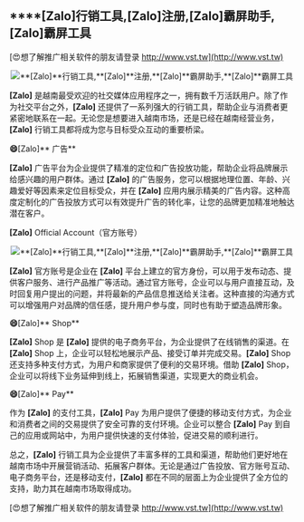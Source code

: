 ## ****[Zalo]**行销工具,**[Zalo]**注册,**[Zalo]**霸屏助手,**[Zalo]**霸屏工具**

[😍想了解推广相关软件的朋友请登录 http://www.vst.tw](http://www.vst.tw)

 <center><img src="https://vst.tw/MP4/tuiguang/png/3.png" alt="**[Zalo]**行销工具,**[Zalo]**注册,**[Zalo]**霸屏助手,**[Zalo]**霸屏工具"></center>

**[Zalo]** 是越南最受欢迎的社交媒体应用程序之一，拥有数千万活跃用户。除了作为社交平台之外，**[Zalo]** 还提供了一系列强大的行销工具，帮助企业与消费者更紧密地联系在一起。无论您是想要进入越南市场，还是已经在越南经营业务，**[Zalo]** 行销工具都将成为您与目标受众互动的重要桥梁。

**😄**[Zalo]** 广告**

**[Zalo]** 广告平台为企业提供了精准的定位和广告投放功能，帮助企业将品牌展示给感兴趣的用户群体。通过 **[Zalo]** 的广告服务，您可以根据地理位置、年龄、兴趣爱好等因素来定位目标受众，并在 **[Zalo]** 应用内展示精美的广告内容。这种高度定制化的广告投放方式可以有效提升广告的转化率，让您的品牌更加精准地触达潜在客户。

**[Zalo]** Official Account（官方账号）

 <center><img src="https://vst.tw/MP4/tuiguang/png/5.png" alt="**[Zalo]**行销工具,**[Zalo]**注册,**[Zalo]**霸屏助手,**[Zalo]**霸屏工具"></center>

**[Zalo]** 官方账号是企业在 **[Zalo]** 平台上建立的官方身份，可以用于发布动态、提供客户服务、进行产品推广等活动。通过官方账号，企业可以与用户直接互动，及时回复用户提出的问题，并将最新的产品信息推送给关注者。这种直接的沟通方式可以增强用户对品牌的信任感，提升用户参与度，同时也有助于塑造品牌形象。

**😄**[Zalo]** Shop**

**[Zalo]** Shop 是 **[Zalo]** 提供的电子商务平台，为企业提供了在线销售的渠道。在 **[Zalo]** Shop 上，企业可以轻松地展示产品、接受订单并完成交易。**[Zalo]** Shop 还支持多种支付方式，为用户和商家提供了便利的交易环境。借助 **[Zalo]** Shop，企业可以将线下业务延伸到线上，拓展销售渠道，实现更大的商业机会。

**😄**[Zalo]** Pay**

作为 **[Zalo]** 的支付工具，**[Zalo]** Pay 为用户提供了便捷的移动支付方式，为企业和消费者之间的交易提供了安全可靠的支付环境。企业可以整合 **[Zalo]** Pay 到自己的应用或网站中，为用户提供快速的支付体验，促进交易的顺利进行。

总之，**[Zalo]** 行销工具为企业提供了丰富多样的工具和渠道，帮助他们更好地在越南市场中开展营销活动、拓展客户群体。无论是通过广告投放、官方账号互动、电子商务平台，还是移动支付，**[Zalo]** 都在不同的层面上为企业提供了全方位的支持，助力其在越南市场取得成功。

[😍想了解推广相关软件的朋友请登录 http://www.vst.tw](http://www.vst.tw)



